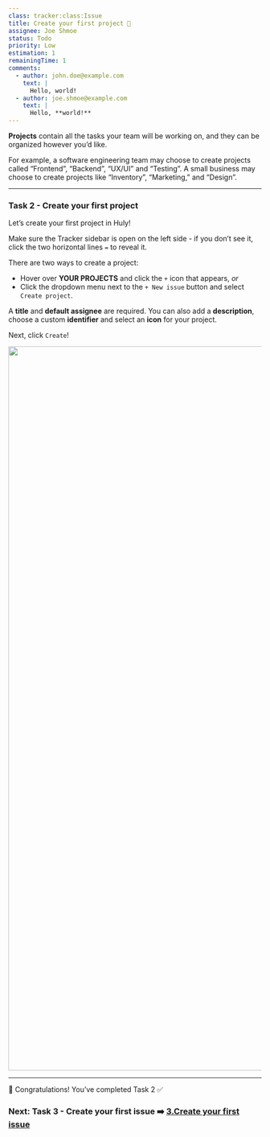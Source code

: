 ```yaml
---
class: tracker:class:Issue
title: Create your first project 📌
assignee: Joe Shmoe
status: Todo
priority: Low
estimation: 1
remainingTime: 1
comments:
  - author: john.doe@example.com
    text: |
      Hello, world!
  - author: joe.shmoe@example.com
    text: |
      Hello, **world!**
---
```

**Projects** contain all the tasks your team will be working on, and they can be organized however you’d like. 

For example, a software engineering team may choose to create projects called “Frontend”, “Backend”, “UX/UI” and “Testing”. A small business may choose to create projects like “Inventory”, “Marketing,” and “Design”. 

---

### Task 2 - Create your first project

Let’s create your first project in Huly!

Make sure the Tracker sidebar is open on the left side - if you don’t see it, click the two horizontal lines  `=` to reveal it.

There are two ways to create a project:

* Hover over **YOUR PROJECTS** and click the `+` icon that appears, *or*
* Click the dropdown menu next to the `+ New issue` button and select `Create project`. 

A **title** and **default assignee** are required. You can also add a **description**, choose a custom **identifier** and select an **icon** for your project. 

Next, click `Create`!

<img src="../files/onboarding-create-project.gif" width="1440"/>

---

🎉 Congratulations! You’ve completed Task 2 ✅ 

### Next: Task 3 - Create your first issue ➡️  [3.Create your first issue](./3.Create%20your%20first%20issue.md)
